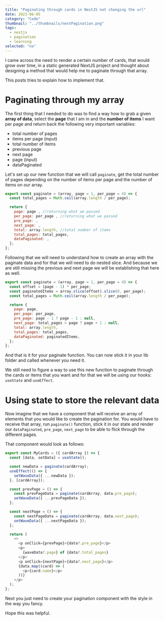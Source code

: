 ```yaml
---
title: "Paginating through cards in NextJS not changing the url"
date: 2021-06-05
category: "Code"
thumbnail: "../thumbnails/nextPagination.png"
tags:
  - nextjs
  - pagination
  - learning
selected: "no"
---
```


I came across the need to render a certain number of cards, that would grow over time, in a static generated NextJS project and thought about designing a method that would help me to paginate through that array.

This posts tries to explain how to implement that.

# Paginating through my array

The first thing that I needed to do was to find a way how to grab a given **array of data**, select the **page** that I am in and the **number of items** I want per page and return back the following very important variables:

- total number of pages
- items per page (input)
- total number of items
- previous page
- next page
- page (input)
- dataPaginated

Let's set up our new function that we will call `paginate`, get the total number of pages depending on the number of items per page and the number of items on our array.

```js:title=paginate.js
export const paginate = (array, page = 1, per_page = 4) => {
  const total_pages = Math.ceil(array.length / per_page);

  return {
    page: page , //returning what we passed
    per_page: per_page , //returning what we passed
    pre_page: ,
    next_page: ,
    total: array.length, //total number of items
    total_pages: total_pages,
    dataPaginated: ,
  };
};

```

Following that we will need to understand how to create an array with the paginate data and for that we will need to do nested slice. And because we are still missing the previous and next page we will be establishing that here as well.

```js:title=paginate.js {2-3,8-9,13}
export const paginate = (array, page = 1, per_page = 4) => {
  const offset = (page - 1) * per_page;
  const paginatedItems = array.slice(offset).slice(0, per_page);
  const total_pages = Math.ceil(array.length / per_page);

  return {
    page: page,
    per_page: per_page,
    pre_page: page - 1 ? page - 1 : null,
    next_page: total_pages > page ? page + 1 : null,
    total: array.length,
    total_pages: total_pages,
    dataPaginated: paginatedItems,
  };
};
```

And that is it for your paginate function. You can now stick it in your lib folder and called whenever you need it.

We still need to figure a way to use this new function to paginate through the cards or items that you want and for that we will be using our hooks: `useState` and `useEffect`.

# Using state to store the relevant data

Now imagine that we have a component that will receive an array of elements that you would like to create the pagination for. You would have to receive that array, run `paginate()` function, stick it in our state and render our `dataPaginated`, `pre_page`, `next_page` to be able to flick through the different pages.

That component would look as follows:

```js:title=MyCards.js
export const MyCards = ({ cardArray }) => {
  const [data, setData] = useState();

  const newData = paginate(cardArray);
  useEffect(() => {
    setWaveData({ ...newData });
  }, [cardArray]);

  const prevPage = () => {
    const prevPageData = paginate(cardArray, data.pre_page);
    setWaveData({ ...prevPageData });
  };

  const nextPage = () => {
    const nextPageData = paginate(cardArray, data.next_page);
    setWaveData({ ...nextPageData });
  };

  return (
    <>
      <p onClick={prevPage}>{data?.pre_page}</p>
      <p>
        {waveData?.page} of {data?.total_pages}
      </p>
      <p onClick={nextPage}>{data?.next_page}</p>
      {data.map((card) => (
        <p>{card.name}</p>
      ))}
    </p>
  );
};

```

Next you just need to create your pagination component with the style in the way you fancy.

Hope this was helpful.

